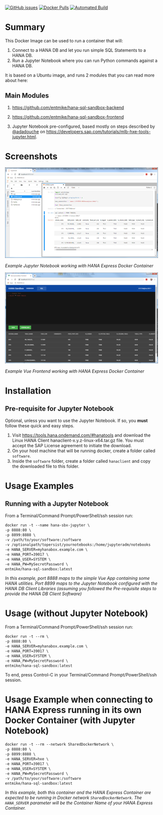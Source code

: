 [![GitHub issues](https://img.shields.io/github/issues/entmike/hana-sql-sandbox-docker.svg)](https://github.com/entmike/hana-sql-sandbox-docker/issues)
[![Docker Pulls](https://img.shields.io/docker/pulls/entmike/hana-sql-sandbox.svg)](https://hub.docker.com/r/entmike/hana-sql-sandbox/)
[![Automated Build](https://img.shields.io/docker/automated/entmike/hana-sql-sandbox.svg)](https://hub.docker.com/r/entmike/hana-sql-sandbox/)

# Summary
This Docker Image can be used to run a container that will:

1) Connect to a HANA DB and let you run simple SQL Statements to a HANA DB.
2) Run a Jupyter Notebook where you can run Python commands against a HANA DB.

It is based on a Ubuntu image, and runs 2 modules that you can read more about here:

## Main Modules
1) https://github.com/entmike/hana-sql-sandbox-backend

2) https://github.com/entmike/hana-sql-sandbox-frontend

3) Jupyter Notebook pre-configured, based mostly on steps described by [@adadouche](https://github.com/adadouche) on https://developers.sap.com/tutorials/mlb-hxe-tools-jupyter.html.

# Screenshots
![Example Jupyter Notebook](images/example.png)

*Example Jupyter Notebook working with HANA Express Docker Container*

![Example Simple Vue Frontend](images/example2.png)

*Example Vue Frontend working with HANA Express Docker Container*
# Installation 
## Pre-requisite for Jupyter Notebook
Optional, unless you want to use the Jupyter Notebook.  If so, you **must** follow these quick and easy steps.

1) Visit https://tools.hana.ondemand.com/#hanatools and download the Linux HANA Client hanaclient-x.y.z-linux-x64.tar.gz file.  You must accept the SAP License agreement to initiate the download.
2) On your host machine that will be running docker, create a folder called `software`.
3) Inside the `software` folder, create a folder called `hanaclient` and copy the downloaded file to this folder.

# Usage Examples

## Running with a Jupyter Notebook
From a Terminal/Command Prompt/PowerShell/ssh session run:
```
docker run -t --name hana-sbx-jupyter \
-p 8888:80 \
-p 8899:8888 \
-v /path/to/your/software:/software
-v /optionalpath/topersist/yournotebooks:/home/jupyteradm/notebooks
-e HANA_SERVER=myhanabox.example.com \
-e HANA_PORT=39017 \
-e HANA_USER=SYSTEM \
-e HANA_PW=MySecretPassword \
entmike/hana-sql-sandbox:latest
```
*In this example, port 8888 maps to the simple Vue App containing some HANA utilities.  Port 8899 maps to the Jupyter Notebook configured with the HANA DB Client Libraries (assuming you followed the Pre-requisite steps to provide the HANA DB Client Software)*

# Usage (without Jupyter Notebook)
From a Terminal/Command Prompt/PowerShell/ssh session run:
```
docker run -t --rm \
-p 8888:80 \
-e HANA_SERVER=myhanabox.example.com \
-e HANA_PORT=39017 \
-e HANA_USER=SYSTEM \
-e HANA_PW=MySecretPassword \
entmike/hana-sql-sandbox:latest
```
To end, press Control-C in your Terminal/Command Prompt/PowerShell/ssh session.

# Usage Example when connecting to HANA Express running in its own Docker Container (with Jupyter Notebook)
```
docker run -t --rm --network SharedDockerNetwork \
-p 8888:80 \
-p 8899:8888 \
-e HANA_SERVER=hxe \
-e HANA_PORT=39017 \
-e HANA_USER=SYSTEM \
-e HANA_PW=MySecretPassword \
-v /path/to/your/software:/software
entmike/hana-sql-sandbox:latest
```
*In this example, both this container and the HANA Express Container are expected to be running in Docker network `SharedDockerNetwork`.  The `HANA_SERVER` parameter will be the Container Name of your HANA Express Container.*

